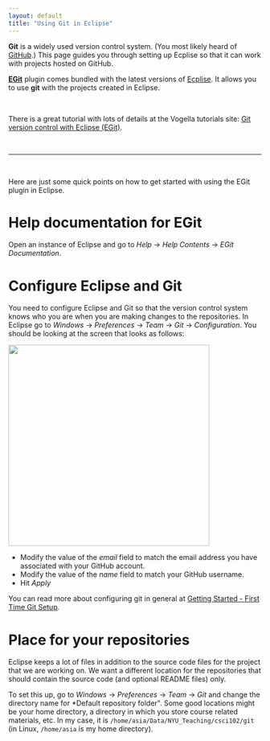 ```yaml
---
layout: default 
title: "Using Git in Eclipse"
---
```



**Git** is a widely used version control system. (You most likely heard of [GitHub](https://github.com/).) This page guides you through setting up Ecplise so that it can work with projects hosted on GitHub. 

**[EGit](http://www.eclipse.org/egit/)** plugin comes bundled with the latest versions of [Ecplise](http://www.eclipse.org/). It allows you to use **git** with the projects created in Eclipse.

<br>

There is a great tutorial with lots of details at the Vogella tutorials site: 
[Git version control with Eclipse (EGit)](http://www.vogella.com/tutorials/EclipseGit/article.html).

<br>

---

<br>


Here are just some quick points on how to get started with using the EGit plugin in Eclipse.

# Help documentation for EGit

Open an instance of Eclipse and go to *Help* &#8594; *Help  Contents*  &#8594; *EGit Documentation*. 

# Configure Eclipse and Git 

You need to configure Eclipse and Git so that the version control system knows who you are when you are making changes to the repositories. In Eclipse go to *Windows*  &#8594; *Preferences* &#8594; *Team* &#8594; *Git* &#8594; *Configuration*. You should be looking at the screen that looks as follows:

<img src="{{site.baseurl}}/resources/figures/gitForEclipse/configuration.png" name="Configuration Screen" border="0px" width="400px"> 

- Modify the value of the *email* field to match the email address you have associated with your GitHub account. 
- Modify the value of the *name* field to match your GitHub username. 
- Hit *Apply* 

You can read more about configuring git in general at [Getting Started - First Time Git Setup](https://git-scm.com/book/en/v2/Getting-Started-First-Time-Git-Setup).

# Place for your repositories

Eclipse keeps a lot of files in addition to the source code files for the project that we are working on. We want a different location for the repositories that should contain the source code (and optional README files) only. 

To set this up, go to *Windows*  &#8594; *Preferences* &#8594; *Team* &#8594; *Git* and change the directory name for *Default repository folder". Some good locations might be your home directory, a directory in which you store course related materials, etc. In my case, it is `/home/asia/Data/NYU_Teaching/csci102/git` (in Linux, `/home/asia` is my home directory). 

 
 
<br>
<br>
		
